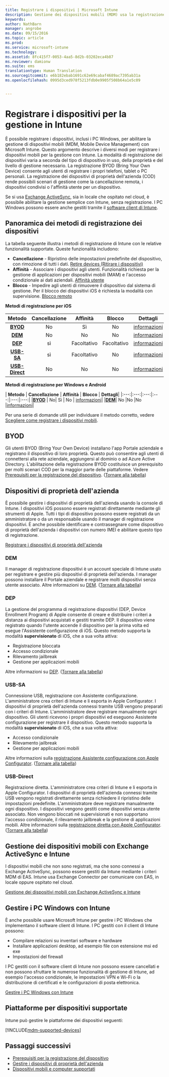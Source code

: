 ```yaml
---
title: Registrare i dispositivi | Microsoft Intune
description: Gestione dei dispositivi mobili (MDM) usa la registrazione per gestire i dispositivi e consentire l'accesso alle risorse.
keywords: 
author: NathBarn
manager: angrobe
ms.date: 09/15/2016
ms.topic: article
ms.prod: 
ms.service: microsoft-intune
ms.technology: 
ms.assetid: 8fc415f7-0053-4aa5-8d2b-03202eca4b87
ms.reviewer: damionw
ms.suite: ems
translationtype: Human Translation
ms.sourcegitcommit: e6b182ebab1691c62e69cabaf4689ac7395ab31a
ms.openlocfilehash: 0995d3ced978f5213fdb0e9905f508b64a1e5c09


---
```


# Registrare i dispositivi per la gestione in Intune
È possibile registrare i dispositivi, inclusi i PC Windows, per abilitare la gestione di dispositivi mobili (MDM, Mobile Device Management) con Microsoft Intune. Questo argomento descrive i diversi modi per registrare i dispositivi mobili per la gestione con Intune. La modalità di registrazione dei dispositivi varia a seconda del tipo di dispositivo in uso, della proprietà e del livello di gestione necessario. La registrazione BYOD (Bring Your Own Device) consente agli utenti di registrare i propri telefoni, tablet o PC personali. La registrazione dei dispositivi di proprietà dell'azienda (COD) rende possibili scenari di gestione come la cancellazione remota, i dispositivi condivisi o l'affinità utente per un dispositivo.

Se si usa [Exchange ActiveSync](#mobile-device-management-with-exchange-activesync-and-intune), sia in locale che ospitato nel cloud, è possibile abilitare la gestione semplice con Intune, senza registrazione. I PC Windows possono essere anche gestiti tramite il [software client di Intune](#manage-windows-pcs-with-intune).

## Panoramica dei metodi di registrazione dei dispositivi

La tabella seguente illustra i metodi di registrazione di Intune con le relative funzionalità supportate. Queste funzionalità includono:
- **Cancellazione** - Ripristino delle impostazioni predefinite del dispositivo, con rimozione di tutti i dati. [Retire devices (Ritirare i dispositivi)](retire-devices-from-microsoft-intune-management.md)
- **Affinità** - Associare i dispositivi agli utenti. Funzionalità richiesta per la gestione di applicazioni per dispositivi mobili (MAM) e l'accesso condizionale ai dati aziendali. [Affinità utente](enroll-corporate-owned-ios-devices-in-microsoft-intune.md#using-company-portal-on-dep-or-apple-configurator-enrolled-devices)
- **Blocco** - Impedire agli utenti di rimuovere il dispositivo dal sistema di gestione. Per il blocco dei dispositivi iOS è richiesta la modalità con supervisione. [Blocco remoto](retire-devices-from-microsoft-intune-management.md#block-access-a-device)

**Metodi di registrazione per iOS**

| **Metodo** |  **Cancellazione** |  **Affinità**    |   **Blocco** | **Dettagli** |
|:---:|:---:|:---:|:---:|:---:|
|**[BYOD](#byod)** | No|    Sì |   No | [informazioni](get-ready-to-enroll-devices-in-microsoft-intune.md#set-up-device-management)|
|**[DEM](#dem)**|   No |No |No  | [informazioni](enroll-corporate-owned-devices-with-the-device-enrollment-manager-in-microsoft-intune.md)|
|**[DEP](#dep)**|   sì |   Facoltativo |  Facoltativo|[informazioni](ios-device-enrollment-program-in-microsoft-intune.md)|
|**[USB-SA](#usb-sa)**| sì |   Facoltativo |  No| [informazioni](ios-setup-assistant-enrollment-in-microsoft-intune.md)|
|**[USB-Direct](#usb-direct)**| No |    No  | No|[informazioni](ios-direct-enrollment-in-microsoft-intune.md)|

**Metodi di registrazione per Windows e Android**

| **Metodo** |  **Cancellazione** |  **Affinità**    |   **Blocco** | **Dettagli**|
|:---:|:---:|:---:|:---:|:---:|:---:|
|**[BYOD](#byod)** | No|    Sì |   No | [informazioni](get-ready-to-enroll-devices-in-microsoft-intune.md#set-up-device-management)|
|**[DEM](#dem)**|   No |No |No  |[informazioni](enroll-corporate-owned-devices-with-the-device-enrollment-manager-in-microsoft-intune.md)|

Per una serie di domande utili per individuare il metodo corretto, vedere [Scegliere come registrare i dispositivi mobili](/intune/get-started/choose-how-to-enroll-devices1).

## BYOD
Gli utenti BYOD (Bring Your Own Device) installano l'app Portale aziendale e registrano il dispositivo di loro proprietà. Questo può consentire agli utenti di connettersi alla rete aziendale, aggiungersi al dominio o ad Azure Active Directory. L'abilitazione della registrazione BYOD costituisce un prerequisito per molti scenari COD per la maggior parte delle piattaforme. Vedere [Prerequisiti per la registrazione del dispositivo](prerequisites-for-enrollment.md). ([Tornare alla tabella](#overview-of-device-enrollment-methods))

## Dispositivi di proprietà dell'azienda
È possibile gestire i dispositivi di proprietà dell'azienda usando la console di Intune. I dispositivi iOS possono essere registrati direttamente mediante gli strumenti di Apple. Tutti i tipi di dispositivo possono essere registrati da un amministratore o da un responsabile usando il manager di registrazione dispositivi. È anche possibile identificare e contrassegnare come dispositivo di proprietà dell'azienda i dispositivi con numero IMEI e abilitare questo tipo di registrazione.

[Registrare i dispositivi di proprietà dell'azienda](manage-corporate-owned-devices.md)

### DEM
Il manager di registrazione dispositivi è un account speciale di Intune usato per registrare e gestire più dispositivi di proprietà dell'azienda. I manager possono installare il Portale aziendale e registrare molti dispositivi senza utente associato. Altre informazioni su [DEM](enroll-corporate-owned-devices-with-the-device-enrollment-manager-in-microsoft-intune.md). ([Tornare alla tabella](#overview-of-device-enrollment-methods))

### DEP
La gestione del programma di registrazione dispositivi (DEP, Device Enrollment Program) di Apple consente di creare e distribuire i criteri a distanza ai dispositivi acquistati e gestiti tramite DEP. Il dispositivo viene registrato quando l'utente accende il dispositivo per la prima volta ed esegue l'Assistente configurazione di iOS. Questo metodo supporta la modalità **supervisionato** di iOS, che a sua volta attiva:
  - Registrazione bloccata
  - Accesso condizionale
  - Rilevamento jailbreak
  - Gestione per applicazioni mobili

Altre informazioni su [DEP](ios-device-enrollment-program-in-microsoft-intune.md). ([Tornare alla tabella](#overview-of-device-enrollment-methods))

### USB-SA
Connessione USB, registrazione con Assistente configurazione. L'amministratore crea criteri di Intune e li esporta in Apple Configurator. I dispositivi di proprietà dell'azienda connessi tramite USB vengono preparati con i criteri di Intune. L'amministratore deve registrare manualmente ogni dispositivo. Gli utenti ricevono i propri dispositivi ed eseguono Assistente configurazione per registrare il dispositivo. Questo metodo supporta la modalità **supervisionato** di iOS, che a sua volta attiva:
  - Accesso condizionale
  - Rilevamento jailbreak
  - Gestione per applicazioni mobili

Altre informazioni sulla [registrazione Assistente configurazione con Apple Configurator](ios-setup-assistant-enrollment-in-microsoft-intune.md). ([Tornare alla tabella](#overview-of-device-enrollment-methods))

### USB-Direct
Registrazione diretta. L'amministratore crea criteri di Intune e li esporta in Apple Configurator. I dispositivi di proprietà dell'azienda connessi tramite USB vengono registrati direttamente senza richiedere il ripristino delle impostazioni predefinite. L'amministratore deve registrare manualmente ogni dispositivo. I dispositivi vengono gestiti come dispositivi senza utente associato. Non vengono bloccati né supervisionati e non supportano l'accesso condizionale, il rilevamento jailbreak e la gestione di applicazioni mobili. Altre informazioni sulla [registrazione diretta con Apple Configurator](ios-direct-enrollment-in-microsoft-intune.md). ([Tornare alla tabella](#overview-of-device-enrollment-methods))

## Gestione dei dispositivi mobili con Exchange ActiveSync e Intune
I dispositivi mobili che non sono registrati, ma che sono connessi a Exchange ActiveSync, possono essere gestiti da Intune mediante i criteri MDM di EAS. Intune usa Exchange Connector per comunicare con EAS, in locale oppure ospitato nel cloud.

[Gestione dei dispositivi mobili con Exchange ActiveSync e Intune](mobile-device-management-with-exchange-activesync-and-microsoft-intune.md)


## Gestire i PC Windows con Intune  
È anche possibile usare Microsoft Intune per gestire i PC Windows che implementano il software client di Intune. I PC gestiti con il client di Intune possono:

 - Compilare relazioni su inventari software e hardware
 - Installare applicazioni desktop, ad esempio file con estensione msi ed exe
 - Impostazioni del firewall

I PC gestiti con il software client di Intune non possono essere cancellati e non possono sfruttare le numerose funzionalità di gestione di Intune, ad esempio l'accesso condizionale, le impostazioni VPN e Wi-Fi o la distribuzione di certificati e le configurazioni di posta elettronica.

[Gestire i PC Windows con Intune](manage-windows-pcs-with-microsoft-intune.md)

##  Piattaforme per dispositivi supportate

Intune può gestire le piattaforme dei dispositivi seguenti:

[!INCLUDE[mdm-supported-devices](../includes/mdm-supported-devices.md)]

## Passaggi successivi
- [Prerequisiti per la registrazione del dispositivo](prerequisites-for-enrollment.md)
- [Gestire i dispositivi di proprietà dell'azienda](manage-corporate-owned-devices.md)
- [Dispositivi mobili e computer supportati](../get-started/supported-mobile-devices-and-computers.md)



<!--HONumber=Sep16_HO3-->


